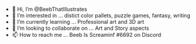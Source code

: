 - 👋 Hi, I’m @BeebThatIllustrates
- 👀 I’m interested in ... distict color pallets, puzzle games, fantasy, writing
- 🌱 I’m currently learning ... Professional art and 3D art
- 💞️ I’m looking to collaborate on ... Art and Story aspects
- 📫 How to reach me ... Beeb Is Screaminf #6692 on Discord

<!---
BeebThatIllustrates/BeebThatIllustrates is a ✨ special ✨ repository because its `README.md` (this file) appears on your GitHub profile.
You can click the Preview link to take a look at your changes.
--->

